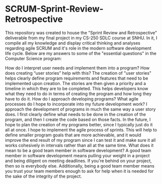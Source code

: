 # SCRUM-Sprint-Review-Retrospective
This repository was created to house the "Sprint Review and Retrospective" deliverable from my final project in my CS-250 SDLC course at SNHU. In it, I compile all my knowledge and display critical thinking and analyses regarding agile SCRUM and it's role in the modern software development life cycle. Below are my answers to some of the "essential questions" in the Computer Science program:

How do I interpret user needs and implement them into a program? How does creating “user stories” help with this?
  The creation of "user stories" helps clearly define program requirements and features that need to be implemented upon creation. The stories are then given a priority and a       timeline in which they are to be completed. This helps developers know what they need to do in terms of creating the program and how long they have to do it. 
How do I approach developing programs? What agile processes do I hope to incorporate into my future development work?
  I approach the development of programs in much the same way a user story does. I first clearly define what needs to be done in the creation of the program, and then I 
  create the code based on those facts. In the future, I hope to plan the creation of my programs better, since I typically just do it all at once. I hope to implement the agile     process of sprints. This will help to define smaller program goals that are more achievable, and it would improve the end result of my program since I can test it and make sure   it all works cohesively in intervals rather than all at the same time.
What does it mean to be a good team member in software development?
  A good team member in software development means pulling your weight in a project and being diligent on meeting deadlines. If you're behind on your project, then so is everybody   else. Additionally, being a good team member means you trust your team members enough to ask for help when it is needed for the sake of the integrity of the project.
